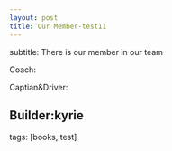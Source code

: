 ```yaml
---
layout: post
title: Our Member-test11
---
```


subtitle: There is our member in our team


Coach: 


Captian&Driver:


Builder:kyrie
---


tags: [books, test]

